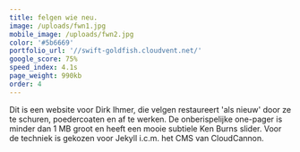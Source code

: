 ```yaml
---
title: felgen wie neu.
image: /uploads/fwn1.jpg
mobile_image: /uploads/fwn2.jpg
color: '#5b6669'
portfolio_url: '//swift-goldfish.cloudvent.net/'
google_score: 75%
speed_index: 4.1s
page_weight: 990kb
order: 4
---
```



Dit is een website voor Dirk Ihmer, die velgen restaureert 'als nieuw' door ze te schuren, poedercoaten en af te werken. De onberispelijke one-pager is minder dan 1 MB groot en heeft een mooie subtiele Ken Burns slider. Voor de techniek is gekozen voor Jekyll i.c.m. het CMS van CloudCannon.